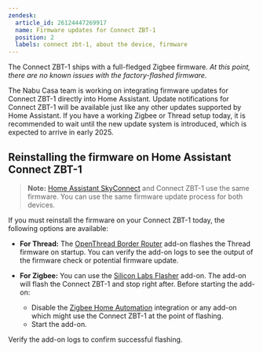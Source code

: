 ```yaml
---
zendesk:
  article_id: 26124447269917
  name: Firmware updates for Connect ZBT-1
  position: 2
  labels: connect zbt-1, about the device, firmware
---
```


The Connect ZBT-1 ships with a full-fledged Zigbee firmware. *At this point, there are no known issues with the factory-flashed firmware.*

The Nabu Casa team is working on integrating firmware updates for Connect ZBT-1 directly into Home Assistant. Update notifications for Connect ZBT-1 will be available just like any other updates supported by Home Assistant. If you have a working Zigbee or Thread setup today, it is recommended to wait until the new update system is introduced, which is expected to arrive in early 2025.

## Reinstalling the firmware on Home Assistant Connect ZBT-1

> **Note:** [Home Assistant SkyConnect](https://www.home-assistant.io/faq/#what-is-the-difference-between-home-assistant-skyconnect-and-connect-zbt-1) and Connect ZBT-1 use the same firmware. You can use the same firmware update process for both devices.

If you must reinstall the firmware on your Connect ZBT-1 today, the following options are available:

- **For Thread:** The [OpenThread Border Router](https://my.home-assistant.io/redirect/supervisor_addon/?addon=core_openthread_border_router) add-on flashes the Thread firmware on startup. You can verify the add-on logs to see the output of the firmware check or potential firmware update.

- **For Zigbee:** You can use the [Silicon Labs Flasher](https://my.home-assistant.io/redirect/supervisor_addon/?addon=core_silabs_flasher) add-on. The add-on will flash the Connect ZBT-1 and stop right after. Before starting the add-on:
  - Disable the [Zigbee Home Automation](https://my.home-assistant.io/redirect/integration/?domain=zha) integration or any add-on which might use the Connect ZBT-1 at the point of flashing.
  - Start the add-on.

Verify the add-on logs to confirm successful flashing.
